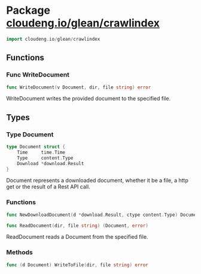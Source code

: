 # Package [cloudeng.io/glean/crawlindex](https://pkg.go.dev/cloudeng.io/glean/crawlindex?tab=doc)

```go
import cloudeng.io/glean/crawlindex
```


## Functions
### Func WriteDocument
```go
func WriteDocument(v Document, dir, file string) error
```
WriteDocument writes the provided document to the specified file.



## Types
### Type Document
```go
type Document struct {
	Time     time.Time
	Type     content.Type
	Download *download.Result
}
```
Document represents a downloaded document, whether it be a file, a http get
or the result of a Rest API call.

### Functions

```go
func NewDownloadDocument(d *download.Result, ctype content.Type) Document
```


```go
func ReadDocument(dir, file string) (Document, error)
```
ReadDocument reads a Document from the specified file.



### Methods

```go
func (d Document) WriteToFile(dir, file string) error
```







